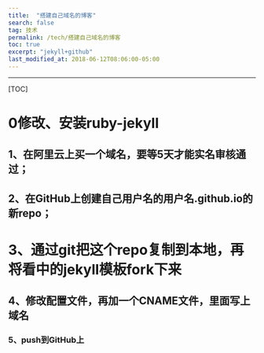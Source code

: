 ```yaml
---
title:  "搭建自己域名的博客"
search: false
tag: 技术
permalink: /tech/搭建自己域名的博客
toc: true
excerpt: "jekyll+github"
last_modified_at: 2018-06-12T08:06:00-05:00
---
```


----

[TOC]



# 0修改、安装ruby-jekyll

## 1、在阿里云上买一个域名，要等5天才能实名审核通过；

## 2、在GitHub上创建自己用户名的用户名.github.io的新repo；

# 3、通过git把这个repo复制到本地，再将看中的jekyll模板fork下来

## 4、修改配置文件，再加一个CNAME文件，里面写上域名

### 5、push到GitHub上